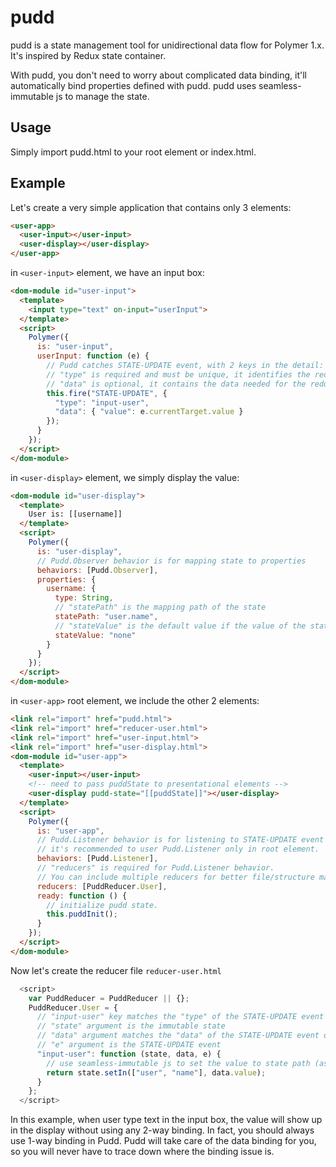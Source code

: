 # pudd

pudd is a state management tool for unidirectional data flow for Polymer 1.x. It's inspired by Redux state container.

With pudd, you don't need to worry about complicated data binding, it'll automatically bind properties defined with pudd. pudd uses seamless-immutable js to manage the state.

## Usage
Simply import pudd.html to your root element or index.html.

## Example
Let's create a very simple application that contains only 3 elements:
```html
<user-app>
  <user-input></user-input>
  <user-display></user-display>
</user-app>
```

in `<user-input>` element, we have an input box:
```html
<dom-module id="user-input">
  <template>
    <input type="text" on-input="userInput">
  </template>
  <script>
    Polymer({
      is: "user-input",
      userInput: function (e) {
        // Pudd catches STATE-UPDATE event, with 2 keys in the detail: type, data
        // "type" is required and must be unique, it identifies the reducer
        // "data" is optional, it contains the data needed for the reducer
        this.fire("STATE-UPDATE", {
          "type": "input-user",
          "data": { "value": e.currentTarget.value }
        });
      }
    });
  </script>
</dom-module>
```

in `<user-display>` element, we simply display the value:
```html
<dom-module id="user-display">
  <template>
    User is: [[username]]
  </template>
  <script>
    Polymer({
      is: "user-display",
      // Pudd.Observer behavior is for mapping state to properties
      behaviors: [Pudd.Observer],
      properties: {
        username: {
          type: String,
          // "statePath" is the mapping path of the state
          statePath: "user.name",
          // "stateValue" is the default value if the value of the state path is undefined
          stateValue: "none"
        }
      }
    });
  </script>
</dom-module>
```

in `<user-app>` root element, we include the other 2 elements:
```html
<link rel="import" href="pudd.html">
<link rel="import" href="reducer-user.html">
<link rel="import" href="user-input.html">
<link rel="import" href="user-display.html">
<dom-module id="user-app">
  <template>
    <user-input></user-input>
    <!-- need to pass puddState to presentational elements -->
    <user-display pudd-state="[[puddState]]"></user-display>
  </template>
  <script>
    Polymer({
      is: "user-app",
      // Pudd.Listener behavior is for listening to STATE-UPDATE event and call reducer.
      // it's recommended to user Pudd.Listener only in root element.
      behaviors: [Pudd.Listener],
      // "reducers" is required for Pudd.Listener behavior.
      // You can include multiple reducers for better file/structure management.
      reducers: [PuddReducer.User],
      ready: function () {
        // initialize pudd state.
        this.puddInit();
      }
    });
  </script>
</dom-module>
```

Now let's create the reducer file `reducer-user.html`
```javascript
  <script>
    var PuddReducer = PuddReducer || {};
    PuddReducer.User = {
      // "input-user" key matches the "type" of the STATE-UPDATE event detail
      // "state" argument is the immutable state
      // "data" argument matches the "data" of the STATE-UPDATE event detail
      // "e" argument is the STATE-UPDATE event
      "input-user": function (state, data, e) {
        // use seamless-immutable js to set the value to state path (as an array)
        return state.setIn(["user", "name"], data.value);
      }
    };
  </script>
```

In this example, when user type text in the input box, the value will show up in the display without using any 2-way binding. In fact, you should always use 1-way binding in Pudd. Pudd will take care of the data binding for you, so you will never have to trace down where the binding issue is.
